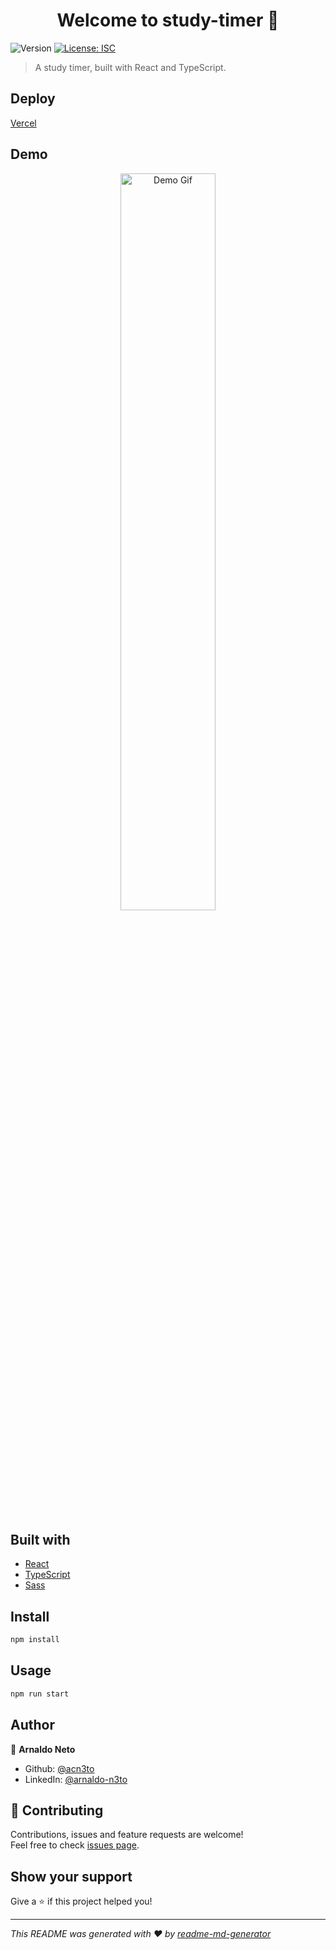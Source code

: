 <h1 align="center">Welcome to study-timer 👋</h1>
<p>
  <img alt="Version" src="https://img.shields.io/badge/version-0.1.0-blue.svg?cacheSeconds=2592000" />
  <a href="#" target="_blank">
    <img alt="License: ISC" src="https://img.shields.io/badge/License-ISC-yellow.svg" />
  </a>
</p>

> A study timer, built with React and TypeScript.

## Deploy

[Vercel](https://study-timer.vercel.app/)

## Demo 

<div align="center">
<img width="55%" src="https://media.giphy.com/media/X4A6kocNd3h0g4LTvI/giphy.gif" alt="Demo Gif">
</div>

## Built with

* [React](https://reactjs.org/)
* [TypeScript](https://www.typescriptlang.org/)
* [Sass](https://sass-lang.com/)

## Install

```sh
npm install
```

## Usage

```sh
npm run start
```

## Author

👤 **Arnaldo Neto**

* Github: [@acn3to](https://github.com/acn3to)
* LinkedIn: [@arnaldo-n3to](https://linkedin.com/in/arnaldo-n3to)

## 🤝 Contributing

Contributions, issues and feature requests are welcome!<br />Feel free to check [issues page](https://github.com/acn3to/studies-timer/issues). 

## Show your support

Give a ⭐️ if this project helped you!

***
_This README was generated with ❤️ by [readme-md-generator](https://github.com/kefranabg/readme-md-generator)_

